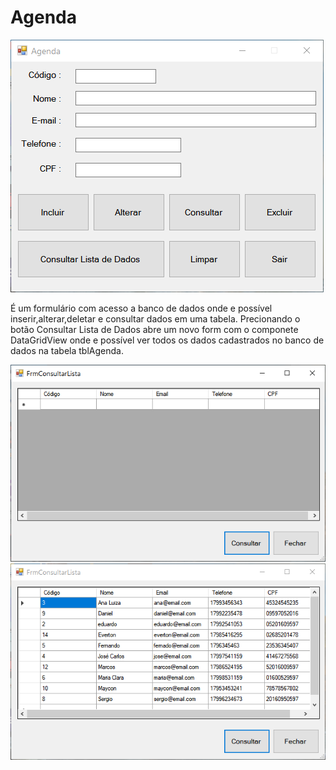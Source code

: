 # Agenda
![](https://github.com/eduardo-rogerio/Agenda/blob/main/img/Agenda.PNG)

É um formulário com acesso a banco de dados onde e possível inserir,alterar,deletar e consultar dados em uma tabela. Precionando o botão Consultar Lista de Dados abre um novo form com o componete DataGridView onde e possível ver todos os dados cadastrados no banco de dados na tabela tblAgenda.

![](https://github.com/eduardo-rogerio/Agenda/blob/main/img/ConsultaAgenda.PNG)
![](https://github.com/eduardo-rogerio/Agenda/blob/main/img/ConsultarLista.PNG)

